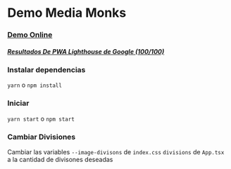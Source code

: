 # Demo Media Monks

### [Demo Online](https://mediamonksdemo.netlify.com/)
##### [Resultados De PWA Lighthouse de Google (100/100)](https://googlechrome.github.io/lighthouse/viewer/?psiurl=https://mediamonksdemo.netlify.com//&strategy=mobile&category=performance&category=accessibility&category=best-practices&category=pwa&utm_source=lh-chrome-ext)
### Instalar dependencias

`yarn` o `npm install`

### Iniciar

`yarn start` o `npm start`

### Cambiar Divisiones

Cambiar las variables 
`--image-divisons` de `index.css`
`divisions` de `App.tsx`
a la cantidad de divisones deseadas
